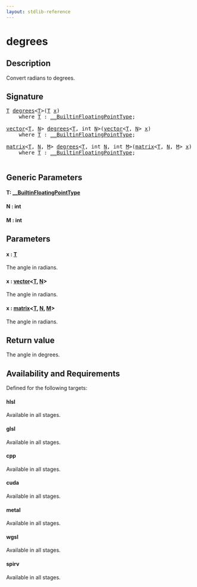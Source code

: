 ```yaml
---
layout: stdlib-reference
---
```


# degrees

## Description

Convert radians to degrees.



## Signature 

<pre>
<a href="degrees.html#typeparam-T" class="code_type">T</a> <a href="degrees.html">degrees</a>&lt;<a href="degrees.html#typeparam-T" class="code_type">T</a>&gt;(<a href="degrees.html#typeparam-T" class="code_type">T</a> <a href="degrees.html#decl-x" class="code_param">x</a>)
    <span class='code_keyword'>where</span> <a href="degrees.html#typeparam-T" class="code_type">T</a> : <a href="../interfaces/0_builtinfloatingpointtype-029hm/index.html" class="code_type">__BuiltinFloatingPointType</a>;

<a href="../types/vector/index.html" class="code_type">vector</a>&lt;<a href="degrees.html#typeparam-T" class="code_type">T</a>, <a href="degrees.html#decl-N" class="code_var">N</a>&gt; <a href="degrees.html">degrees</a>&lt;<a href="degrees.html#typeparam-T" class="code_type">T</a>, <span class="code_keyword">int</span> <a href="degrees.html#decl-N" class="code_var">N</a>&gt;(<a href="../types/vector/index.html" class="code_type">vector</a>&lt;<a href="degrees.html#typeparam-T" class="code_type">T</a>, <a href="degrees.html#decl-N" class="code_var">N</a>&gt; <a href="degrees.html#decl-x" class="code_param">x</a>)
    <span class='code_keyword'>where</span> <a href="degrees.html#typeparam-T" class="code_type">T</a> : <a href="../interfaces/0_builtinfloatingpointtype-029hm/index.html" class="code_type">__BuiltinFloatingPointType</a>;

<a href="../types/matrix/index.html" class="code_type">matrix</a>&lt;<a href="degrees.html#typeparam-T" class="code_type">T</a>, <a href="degrees.html#decl-N" class="code_var">N</a>, <a href="degrees.html#decl-M" class="code_var">M</a>&gt; <a href="degrees.html">degrees</a>&lt;<a href="degrees.html#typeparam-T" class="code_type">T</a>, <span class="code_keyword">int</span> <a href="degrees.html#decl-N" class="code_var">N</a>, <span class="code_keyword">int</span> <a href="degrees.html#decl-M" class="code_var">M</a>&gt;(<a href="../types/matrix/index.html" class="code_type">matrix</a>&lt;<a href="degrees.html#typeparam-T" class="code_type">T</a>, <a href="degrees.html#decl-N" class="code_var">N</a>, <a href="degrees.html#decl-M" class="code_var">M</a>&gt; <a href="degrees.html#decl-x" class="code_param">x</a>)
    <span class='code_keyword'>where</span> <a href="degrees.html#typeparam-T" class="code_type">T</a> : <a href="../interfaces/0_builtinfloatingpointtype-029hm/index.html" class="code_type">__BuiltinFloatingPointType</a>;

</pre>

## Generic Parameters

####  <a id="typeparam-T"></a>T: [\_\_BuiltinFloatingPointType](../interfaces/0_builtinfloatingpointtype-029hm/index.html)
####  <a id="decl-N"></a>N  : int
####  <a id="decl-M"></a>M  : int

## Parameters

####  <a id="decl-x"></a>x  : [T](degrees.html#typeparam-T)
The angle in radians.

####  <a id="decl-x"></a>x  : [vector](../types/vector/index.html)\<[T](../types/vector/index.html#typeparam-T), [N](../types/vector/index.html#decl-N)\>
The angle in radians.

####  <a id="decl-x"></a>x  : [matrix](../types/matrix/index.html)\<[T](../types/matrix/t-0.html), [N](../types/matrix/index.html#decl-N), [M](../types/matrix/index.html#decl-M)\>
The angle in radians.


## Return value
The angle in degrees.


## Availability and Requirements

Defined for the following targets:

#### hlsl
Available in all stages.

#### glsl
Available in all stages.

#### cpp
Available in all stages.

#### cuda
Available in all stages.

#### metal
Available in all stages.

#### wgsl
Available in all stages.

#### spirv
Available in all stages.



